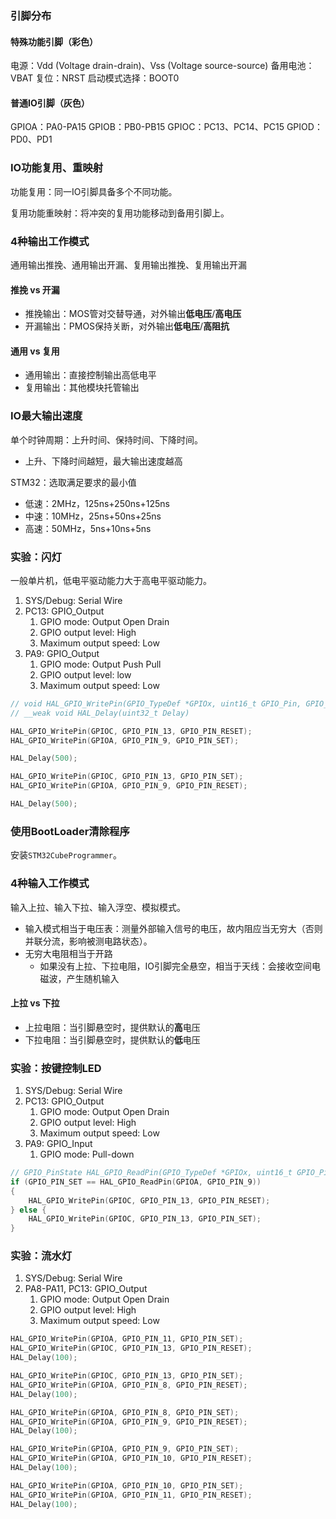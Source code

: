 ---
---

### 引脚分布

#### 特殊功能引脚（彩色）

电源：Vdd (Voltage drain-drain)、Vss (Voltage source-source)
备用电池：VBAT
复位：NRST
启动模式选择：BOOT0

#### 普通IO引脚（灰色）

GPIOA：PA0-PA15
GPIOB：PB0-PB15
GPIOC：PC13、PC14、PC15
GPIOD：PD0、PD1

### IO功能复用、重映射

功能复用：同一IO引脚具备多个不同功能。

复用功能重映射：将冲突的复用功能移动到备用引脚上。

### 4种输出工作模式

通用输出推挽、通用输出开漏、复用输出推挽、复用输出开漏

#### 推挽 vs 开漏

- 推挽输出：MOS管对交替导通，对外输出**低电压**/**高电压**
- 开漏输出：PMOS保持关断，对外输出**低电压**/**高阻抗**

#### 通用 vs 复用

- 通用输出：直接控制输出高低电平
- 复用输出：其他模块托管输出

### IO最大输出速度

单个时钟周期：上升时间、保持时间、下降时间。

- 上升、下降时间越短，最大输出速度越高

STM32：选取满足要求的最小值

- 低速：2MHz，125ns+250ns+125ns
- 中速：10MHz，25ns+50ns+25ns
- 高速：50MHz，5ns+10ns+5ns

### 实验：闪灯

一般单片机，低电平驱动能力大于高电平驱动能力。

1. SYS/Debug: Serial Wire
2. PC13: GPIO_Output
   1. GPIO mode: Output Open Drain
   2. GPIO output level: High
   3. Maximum output speed: Low
3. PA9: GPIO_Output
   1. GPIO mode: Output Push Pull
   2. GPIO output level: low
   3. Maximum output speed: Low

```c
// void HAL_GPIO_WritePin(GPIO_TypeDef *GPIOx, uint16_t GPIO_Pin, GPIO_PinState PinState)
// __weak void HAL_Delay(uint32_t Delay)

HAL_GPIO_WritePin(GPIOC, GPIO_PIN_13, GPIO_PIN_RESET);
HAL_GPIO_WritePin(GPIOA, GPIO_PIN_9, GPIO_PIN_SET);

HAL_Delay(500);

HAL_GPIO_WritePin(GPIOC, GPIO_PIN_13, GPIO_PIN_SET);
HAL_GPIO_WritePin(GPIOA, GPIO_PIN_9, GPIO_PIN_RESET);

HAL_Delay(500);
```

### 使用BootLoader清除程序

安装`STM32CubeProgrammer`。

### 4种输入工作模式

输入上拉、输入下拉、输入浮空、模拟模式。

- 输入模式相当于电压表：测量外部输入信号的电压，故内阻应当无穷大（否则并联分流，影响被测电路状态）。
- 无穷大电阻相当于开路
  - 如果没有上拉、下拉电阻，IO引脚完全悬空，相当于天线：会接收空间电磁波，产生随机输入

#### 上拉 vs 下拉

- 上拉电阻：当引脚悬空时，提供默认的**高**电压
- 下拉电阻：当引脚悬空时，提供默认的**低**电压

### 实验：按键控制LED

1. SYS/Debug: Serial Wire
2. PC13: GPIO_Output
   1. GPIO mode: Output Open Drain
   2. GPIO output level: High
   3. Maximum output speed: Low
3. PA9: GPIO_Input
   1. GPIO mode: Pull-down

```c
// GPIO_PinState HAL_GPIO_ReadPin(GPIO_TypeDef *GPIOx, uint16_t GPIO_Pin)
if (GPIO_PIN_SET == HAL_GPIO_ReadPin(GPIOA, GPIO_PIN_9))
{
    HAL_GPIO_WritePin(GPIOC, GPIO_PIN_13, GPIO_PIN_RESET);
} else {
    HAL_GPIO_WritePin(GPIOC, GPIO_PIN_13, GPIO_PIN_SET);
}
```

### 实验：流水灯

1. SYS/Debug: Serial Wire
2. PA8-PA11, PC13: GPIO_Output
   1. GPIO mode: Output Open Drain
   2. GPIO output level: High
   3. Maximum output speed: Low

```c
HAL_GPIO_WritePin(GPIOA, GPIO_PIN_11, GPIO_PIN_SET);
HAL_GPIO_WritePin(GPIOC, GPIO_PIN_13, GPIO_PIN_RESET);
HAL_Delay(100);

HAL_GPIO_WritePin(GPIOC, GPIO_PIN_13, GPIO_PIN_SET);
HAL_GPIO_WritePin(GPIOA, GPIO_PIN_8, GPIO_PIN_RESET);
HAL_Delay(100);

HAL_GPIO_WritePin(GPIOA, GPIO_PIN_8, GPIO_PIN_SET);
HAL_GPIO_WritePin(GPIOA, GPIO_PIN_9, GPIO_PIN_RESET);
HAL_Delay(100);

HAL_GPIO_WritePin(GPIOA, GPIO_PIN_9, GPIO_PIN_SET);
HAL_GPIO_WritePin(GPIOA, GPIO_PIN_10, GPIO_PIN_RESET);
HAL_Delay(100);

HAL_GPIO_WritePin(GPIOA, GPIO_PIN_10, GPIO_PIN_SET);
HAL_GPIO_WritePin(GPIOA, GPIO_PIN_11, GPIO_PIN_RESET);
HAL_Delay(100);
```
